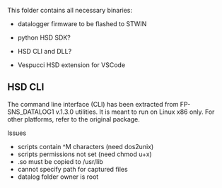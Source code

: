 This folder contains all necessary binaries:

* datalogger firmware to be flashed to STWIN

* python HSD SDK?

* HSD CLI and DLL?

* Vespucci HSD extension for VSCode

## HSD CLI
The command line interface (CLI) has been extracted from FP-SNS_DATALOG1 v.1.3.0 utilities.
It is meant to run on Linux x86 only. For other platforms, refer to the original package.

Issues
* scripts contain ^M characters (need dos2unix)
* scripts permissions not set (need chmod u+x)
* .so must be copied to /usr/lib
* cannot specify path for captured files
* datalog folder owner is root